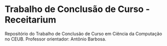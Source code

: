 # Trabalho de Conclusão de Curso - Receitarium
 Repositório do Trabalho de Conclusão de Curso em Ciência da Computação no CEUB. Professor orientador: Antônio Barbosa.
